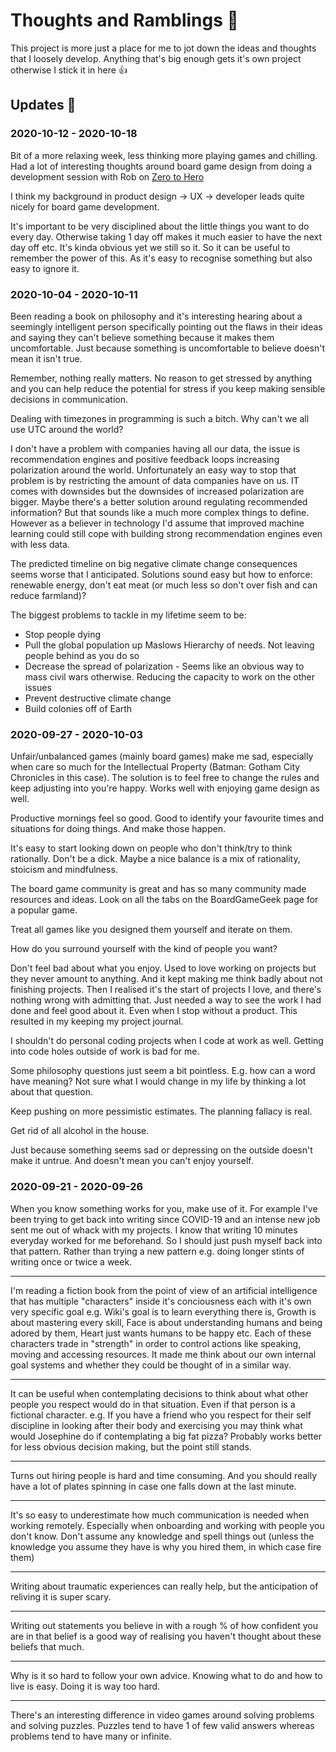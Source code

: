# Thoughts and Ramblings 🧠

This project is more just a place for me to jot down the ideas and thoughts that I loosely develop. Anything that's big enough gets it's own project otherwise I stick it in here 👍

## Updates 🔼

### 2020-10-12 - 2020-10-18

Bit of a more relaxing week, less thinking more playing games and chilling. Had a lot of interesting thoughts around board game design from doing a development session with Rob on [Zero to Hero](./zero-to-hero.md#2020-09-26---2020-10-18)

I think my background in product design -> UX -> developer leads quite nicely for board game development.

It's important to be very disciplined about the little things you want to do every day. Otherwise taking 1 day off makes it much easier to have the next day off etc. It's kinda obvious yet we still so it. So it can be useful to remember the power of this. As it's easy to recognise something but also easy to ignore it.

### 2020-10-04 - 2020-10-11

Been reading a book on philosophy and it's interesting hearing about a seemingly intelligent person specifically pointing out the flaws in their ideas and saying they can't believe something because it makes them uncomfortable. Just because something is uncomfortable to believe doesn't mean it isn't true.

Remember, nothing really matters. No reason to get stressed by anything and you can help reduce the potential for stress if you keep making sensible decisions in communication.

Dealing with timezones in programming is such a bitch. Why can't we all use UTC around the world?

I don't have a problem with companies having all our data, the issue is recommendation engines and positive feedback loops increasing polarization around the world. Unfortunately an easy way to stop that problem is by restricting the amount of data companies have on us. IT comes with downsides but the downsides of increased polarization are bigger. Maybe there's a better solution around regulating recommended information? But that sounds like a much more complex things to define. However as a believer in technology I'd assume that improved machine learning could still cope with building strong recommendation engines even with less data.

The predicted timeline on big negative climate change consequences seems worse that I anticipated. Solutions sound easy but how to enforce: renewable energy, don't eat meat (or much less so don't over fish and can reduce farmland)?

The biggest problems to tackle in my lifetime seem to be:

- Stop people dying
- Pull the global population up Maslows Hierarchy of needs. Not leaving people behind as you do so
- Decrease the spread of polarization - Seems like an obvious way to mass civil wars otherwise. Reducing the capacity to work on the other issues
- Prevent destructive climate change
- Build colonies off of Earth

### 2020-09-27 - 2020-10-03

Unfair/unbalanced games (mainly board games) make me sad, especially when care so much for the Intellectual Property (Batman: Gotham City Chronicles in this case). The solution is to feel free to change the rules and keep adjusting into you're happy. Works well with enjoying game design as well.

Productive mornings feel so good. Good to identify your favourite times and situations for doing things. And make those happen.

It's easy to start looking down on people who don't think/try to think rationally. Don't be a dick. Maybe a nice balance is a mix of rationality, stoicism and mindfulness.

The board game community is great and has so many community made resources and ideas. Look on all the tabs on the BoardGameGeek page for a popular game.

Treat all games like you designed them yourself and iterate on them.

How do you surround yourself with the kind of people you want?

Don't feel bad about what you enjoy. Used to love working on projects but they never amount to anything. And it kept making me think badly about not finishing projects. Then I realised it's the start of projects I love, and there's nothing wrong with admitting that. Just needed a way to see the work I had done and feel good about it. Even when I stop without a product. This resulted in my keeping my project journal.

I shouldn't do personal coding projects when I code at work as well. Getting into code holes outside of work is bad for me.

Some philosophy questions just seem a bit pointless. E.g. how can a word have meaning? Not sure what I would change in my life by thinking a lot about that question.

Keep pushing on more pessimistic estimates. The planning fallacy is real.

Get rid of all alcohol in the house.

Just because something seems sad or depressing on the outside doesn't make it untrue. And doesn't mean you can't enjoy yourself.

### 2020-09-21 - 2020-09-26

When you know something works for you, make use of it. For example I've been trying to get back into writing since COVID-19 and an intense new job sent me out of whack with my projects. I know that writing 10 minutes everyday worked for me beforehand. So I should just push myself back into that pattern. Rather than trying a new pattern e.g. doing longer stints of writing once or twice a week.

---

I'm reading a fiction book from the point of view of an artificial intelligence that has multiple "characters" inside it's conciousness each with it's own very specific goal e.g. Wiki's goal is to learn everything there is, Growth is about mastering every skill, Face is about understanding humans and being adored by them, Heart just wants humans to be happy etc. Each of these characters trade in "strength" in order to control actions like speaking, moving and accessing resources. It made me think about our own internal goal systems and whether they could be thought of in a similar way.

---

It can be useful when contemplating decisions to think about what other people you respect would do in that situation. Even if that person is a fictional character. e.g. If you have a friend who you respect for their self discipline in looking after their body and exercising you may think what would Josephine do if contemplating a big fat pizza? Probably works better for less obvious decision making, but the point still stands.

---

Turns out hiring people is hard and time consuming. And you should really have a lot of plates spinning in case one falls down at the last minute.

---

It's so easy to underestimate how much communication is needed when working remotely. Especially when onboarding and working with people you don't know. Don't assume any knowledge and spell things out (unless the knowledge you assume they have is why you hired them, in which case fire them)

---

Writing about traumatic experiences can really help, but the anticipation of reliving it is super scary.

---

Writing out statements you believe in with a rough % of how confident you are in that belief is a good way of realising you haven't thought about these beliefs that much.

---

Why is it so hard to follow your own advice. Knowing what to do and how to live is easy. Doing it is way too hard.

---

There's an interesting difference in video games around solving problems and solving puzzles. Puzzles tend to have 1 of few valid answers whereas problems tend to have many or infinite.
